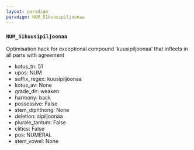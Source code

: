 ```yaml
---
layout: paradigm
paradigm: NUM_51kuusipiljoonaa
---
```

### ` NUM_51kuusipiljoonaa `

Optimisation hack for exceptional compound ’kuusipiljoonaa’ that inflects in all parts with agreement
* kotus_tn: 51
* upos: NUM
* suffix_regex: kuusipiljoonaa
* kotus_av: None
* grade_dir: weaken
* harmony: back
* possessive: False
* stem_diphthong: None
* deletion: sipiljoonaa
* plurale_tantum: False
* clitics: False
* pos: NUMERAL
* stem_vowel: None
